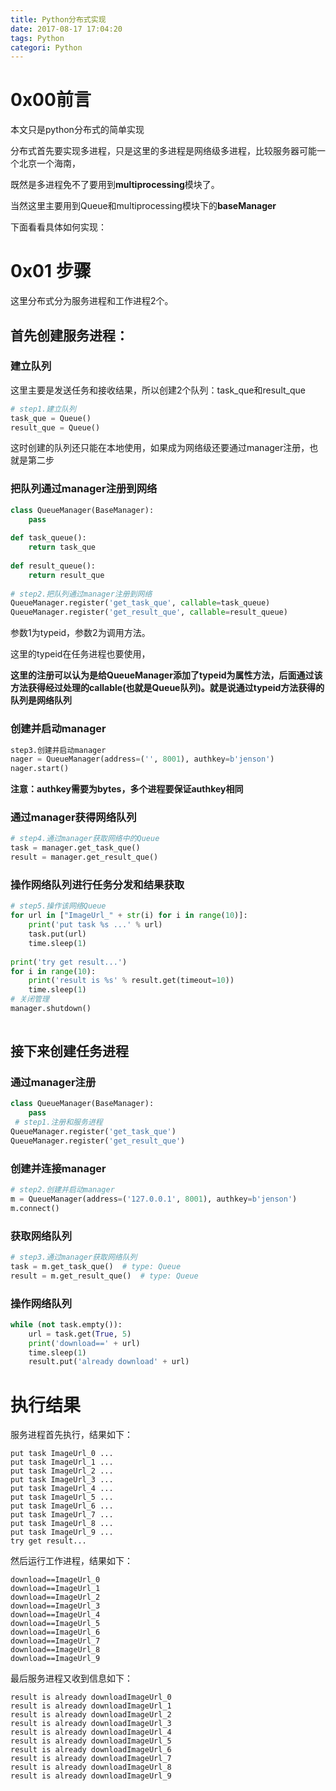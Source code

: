 ```yaml
---
title: Python分布式实现
date: 2017-08-17 17:04:20
tags: Python
categori: Python
---
```


# 0x00前言

本文只是python分布式的简单实现

分布式首先要实现多进程，只是这里的多进程是网络级多进程，比较服务器可能一个北京一个海南，

既然是多进程免不了要用到**multiprocessing**模块了。

当然这里主要用到Queue和multiprocessing模块下的**baseManager**

下面看看具体如何实现：

# 0x01 步骤

这里分布式分为服务进程和工作进程2个。

## 首先创建服务进程：

###  建立队列

这里主要是发送任务和接收结果，所以创建2个队列：task_que和result_que

```python
# step1.建立队列           
task_que = Queue()     
result_que = Queue()   
```

这时创建的队列还只能在本地使用，如果成为网络级还要通过manager注册，也就是第二步

### 把队列通过manager注册到网络

```python
class QueueManager(BaseManager):                               
    pass                                                                                                               
                                                               
def task_queue():                                              
    return task_que                                                                                                        
                                                               
def result_queue():                                            
    return result_que                                          
                                                                                                                          
# step2.把队列通过manager注册到网络                                      
QueueManager.register('get_task_que', callable=task_queue)     
QueueManager.register('get_result_que', callable=result_queue) 
```

参数1为typeid，参数2为调用方法。

这里的typeid在任务进程也要使用，

**这里的注册可以认为是给QueueManager添加了typeid为属性方法，后面通过该方法获得经过处理的callable(也就是Queue队列)。就是说通过typeid方法获得的队列是网络队列**

### 创建并启动manager

```python
step3.创建并启动manager                                          
nager = QueueManager(address=('', 8001), authkey=b'jenson') 
nager.start()                                               
```

**注意：authkey需要为bytes，多个进程要保证authkey相同**



### 通过manager获得网络队列

```python
# step4.通过manager获取网络中的Queue       
task = manager.get_task_que()      
result = manager.get_result_que()  
```

### 操作网络队列进行任务分发和结果获取

```python
# step5.操作该网络Queue                                     
for url in ["ImageUrl_" + str(i) for i in range(10)]:  
    print('put task %s ...' % url)                     
    task.put(url)                                      
    time.sleep(1)                                      
                                                       
print('try get result...')                             
for i in range(10):                                    
    print('result is %s' % result.get(timeout=10))     
    time.sleep(1)                                      
# 关闭管理                                                 
manager.shutdown()                                     
                                                       
```

## 接下来创建任务进程

### 通过manager注册

```python
class QueueManager(BaseManager):         
    pass                                 
 # step1.注册和服务进程                         
QueueManager.register('get_task_que')    
QueueManager.register('get_result_que')  
```

### 创建并连接manager

```python
# step2.创建并启动manager
m = QueueManager(address=('127.0.0.1', 8001), authkey=b'jenson')
m.connect()
```

### 获取网络队列

```python
# step3.通过manager获取网络队列
task = m.get_task_que()  # type: Queue
result = m.get_result_que()  # type: Queue
```

### 操作网络队列

```python
while (not task.empty()):
    url = task.get(True, 5)
    print('download==' + url)
    time.sleep(1)
    result.put('already download' + url)
```

# 执行结果

服务进程首先执行，结果如下：

```
put task ImageUrl_0 ...
put task ImageUrl_1 ...
put task ImageUrl_2 ...
put task ImageUrl_3 ...
put task ImageUrl_4 ...
put task ImageUrl_5 ...
put task ImageUrl_6 ...
put task ImageUrl_7 ...
put task ImageUrl_8 ...
put task ImageUrl_9 ...
try get result...

```

然后运行工作进程，结果如下：

```
download==ImageUrl_0
download==ImageUrl_1
download==ImageUrl_2
download==ImageUrl_3
download==ImageUrl_4
download==ImageUrl_5
download==ImageUrl_6
download==ImageUrl_7
download==ImageUrl_8
download==ImageUrl_9
```

最后服务进程又收到信息如下：

```
result is already downloadImageUrl_0
result is already downloadImageUrl_1
result is already downloadImageUrl_2
result is already downloadImageUrl_3
result is already downloadImageUrl_4
result is already downloadImageUrl_5
result is already downloadImageUrl_6
result is already downloadImageUrl_7
result is already downloadImageUrl_8
result is already downloadImageUrl_9
```

